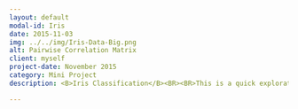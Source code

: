 ```yaml
---
layout: default
modal-id: Iris
date: 2015-11-03
img: ../../img/Iris-Data-Big.png
alt: Pairwise Correlation Matrix
client: myself
project-date: November 2015
category: Mini Project
description: <B>Iris Classification</B><BR><BR>This is a quick exploration of simple classification using caret with Edgar Andersons famous Iris data set.<BR><BR>The goal of the project is to utilise caret alongside a variety of machine learning algorithms to correctly classify irises into their species group whilst casually comparing the different algorithms.<br><br>View project <a href="../assets/2015-11-03-Iris-Classification" target="_blank">here</a>.

---
```

